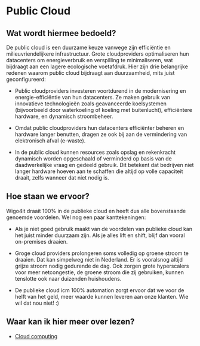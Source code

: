 # Public Cloud

## Wat wordt hiermee bedoeld?
De public cloud is een duurzame keuze vanwege zijn efficiëntie en milieuvriendelijkere infrastructuur. Grote cloudproviders optimaliseren hun datacenters om energieverbruik en verspilling te minimaliseren, wat bijdraagt aan een lagere ecologische voetafdruk. Hier zijn drie belangrijke redenen waarom public cloud bijdraagt aan duurzaamheid, mits juist geconfigureerd:

- Public cloudproviders investeren voortdurend in de modernisering en energie-efficiëntie van hun datacenters. Ze maken gebruik van innovatieve technologieën zoals geavanceerde koelsystemen (bijvoorbeeld door waterkoeling of koeling met buitenlucht), efficiëntere hardware, en dynamisch stroombeheer.

- Omdat public cloudproviders hun datacenters efficiënter beheren en hardware langer benutten, dragen ze ook bij aan de vermindering van elektronisch afval (e-waste).

- In de public cloud kunnen resources zoals opslag en rekenkracht dynamisch worden opgeschaald of verminderd op basis van de daadwerkelijke vraag en gedeeld gebruik. Dit betekent dat bedrijven niet langer hardware hoeven aan te schaffen die altijd op volle capaciteit draait, zelfs wanneer dat niet nodig is.

## Hoe staan we ervoor?
Wigo4it draait 100% in de publieke cloud en heeft dus alle bovenstaande genoemde voordelen. Wel nog een paar kanttekeningen:

- Als je niet goed gebruik maakt van de voordelen van publieke cloud kan het juist minder duurzaam zijn. Als je alles lift en shift, blijf dan vooral on-premises draaien.

- Groge cloud providers prolongeren soms volledig op groene stroom te draaien. Dat kan simpelweg niet in Nederland. Er is vooralsnog altijd grijze stroom nodig gedurende de dag. Ook zorgen grote hyperscalers voor meer netcongestie, de groene stroom die zij gebruiken, kunnen tenslotte ook naar duizenden huishoudens.

- De publieke cloud icm 100% automation zorgt ervoor dat we voor de helft van het geld, meer waarde kunnen leveren aan onze klanten. Wie wil dat nou niet! :)

## Waar kan ik hier meer over lezen?
- <a href="https://nl.wikipedia.org/wiki/Cloudcomputing">Cloud computing</a>